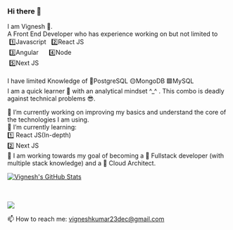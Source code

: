 ### Hi there 👋 

I am Vignesh 🧑. <br> A Front End Developer who has experience working on but not limited to <br/>
     &nbsp;1️⃣Javascript &nbsp; 2️⃣React JS<br/>
     &nbsp;3️⃣Angular  &nbsp;&nbsp; &nbsp;  4️⃣Node <br/>
     &nbsp;5️⃣Next JS <br/><br/>
I have limited Knowledge of 🧡PostgreSQL 🟡MongoDB 🟩MySQL <br/>
I am a quick learner 🏃‍ with an analytical mindset ^_^ . This combo is deadly against technical problems 😎.

🔭 I’m currently working on improving my basics and understand the core of the technologies I am using. <br/>
🌱 I’m currently learning: <br/>
    1️⃣ React JS(In-depth) <br/>
    2️⃣ Next JS <br/>
🥅 I am working towards my goal of becoming a 🧡 Fullstack developer (with multiple stack knowledge) and a 💜 Cloud Architect.

<a href="https://github.com/vigneshkrv">
  <img align="center" src="https://github-readme-stats.vercel.app/api?username=vigneshkrv&show_icons=true&line_height=27&count_private=true&title_color=ffffff&text_color=c9cacc&icon_color=2bbc8a&bg_color=1d1f21" alt="Vignesh's GitHub Stats" />
</a>

<br> <br>
<a href="https://github.com/vigneshkrv">
  <img align="center" src="https://github-readme-stats.vercel.app/api/top-langs/?username=vigneshkrv&hide=java,html&title_color=ffffff&text_color=c9cacc&icon_color=2bbc8a&bg_color=1d1f21" />
</a>

📫 How to reach me: vigneshkumar23dec@gmail.com
<!--
**vigneshkrv/vigneshkrv** is a ✨ _special_ ✨ repository because its `README.md` (this file) appears on your GitHub profile.

Here are some ideas to get you started: 

- 🔭 I’m currently working on ...
- 🌱 I’m currently learning ...
- 👯 I’m looking to collaborate on ...
- 🤔 I’m looking for help with ...
- 💬 Ask me about ...
- ...
- 😄 Pronouns: ...
- ⚡ Fun fact: ...
-->
